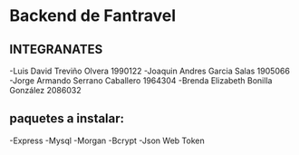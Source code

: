 # Backend de Fantravel

## INTEGRANATES
-Luis David Treviño Olvera 1990122
-Joaquin Andres Garcia Salas 1905066
-Jorge Armando Serrano Caballero 1964304
-Brenda Elizabeth Bonilla González 2086032

## paquetes a instalar:
-Express
-Mysql
-Morgan
-Bcrypt
-Json Web Token
